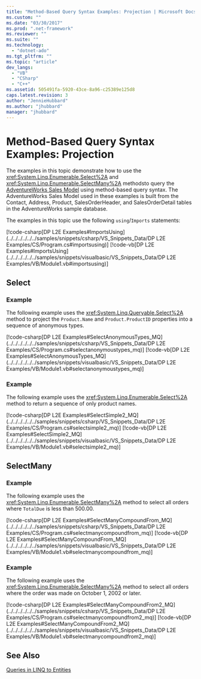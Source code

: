 ```yaml
---
title: "Method-Based Query Syntax Examples: Projection | Microsoft Docs"
ms.custom: ""
ms.date: "03/30/2017"
ms.prod: ".net-framework"
ms.reviewer: ""
ms.suite: ""
ms.technology: 
  - "dotnet-ado"
ms.tgt_pltfrm: ""
ms.topic: "article"
dev_langs: 
  - "VB"
  - "CSharp"
  - "C++"
ms.assetid: 505491fa-5920-43ce-8a96-c25389e125d8
caps.latest.revision: 3
author: "JennieHubbard"
ms.author: "jhubbard"
manager: "jhubbard"
---
```

# Method-Based Query Syntax Examples: Projection
The examples in this topic demonstrate how to use the <xref:System.Linq.Enumerable.Select%2A> and <xref:System.Linq.Enumerable.SelectMany%2A> methodsto query the [AdventureWorks Sales Model](http://msdn.microsoft.com/en-us/f16cd988-673f-4376-b034-129ca93c7832) using method-based query syntax. The AdventureWorks Sales Model used in these examples is built from the Contact, Address, Product, SalesOrderHeader, and SalesOrderDetail tables in the AdventureWorks sample database.  
  
 The examples in this topic use the following `using`/`Imports` statements:  
  
 [!code-csharp[DP L2E Examples#ImportsUsing](../../../../../../samples/snippets/csharp/VS_Snippets_Data/DP L2E Examples/CS/Program.cs#importsusing)]
 [!code-vb[DP L2E Examples#ImportsUsing](../../../../../../samples/snippets/visualbasic/VS_Snippets_Data/DP L2E Examples/VB/Module1.vb#importsusing)]  
  
## Select  
  
### Example  
 The following example uses the <xref:System.Linq.Queryable.Select%2A> method to project the `Product.Name` and `Product.ProductID` properties into a sequence of anonymous types.  
  
 [!code-csharp[DP L2E Examples#SelectAnonymousTypes_MQ](../../../../../../samples/snippets/csharp/VS_Snippets_Data/DP L2E Examples/CS/Program.cs#selectanonymoustypes_mq)]
 [!code-vb[DP L2E Examples#SelectAnonymousTypes_MQ](../../../../../../samples/snippets/visualbasic/VS_Snippets_Data/DP L2E Examples/VB/Module1.vb#selectanonymoustypes_mq)]  
  
### Example  
 The following example uses the <xref:System.Linq.Enumerable.Select%2A> method to return a sequence of only product names.  
  
 [!code-csharp[DP L2E Examples#SelectSimple2_MQ](../../../../../../samples/snippets/csharp/VS_Snippets_Data/DP L2E Examples/CS/Program.cs#selectsimple2_mq)]
 [!code-vb[DP L2E Examples#SelectSimple2_MQ](../../../../../../samples/snippets/visualbasic/VS_Snippets_Data/DP L2E Examples/VB/Module1.vb#selectsimple2_mq)]  
  
## SelectMany  
  
### Example  
 The following example uses the <xref:System.Linq.Enumerable.SelectMany%2A> method to select all orders where `TotalDue` is less than 500.00.  
  
 [!code-csharp[DP L2E Examples#SelectManyCompoundFrom_MQ](../../../../../../samples/snippets/csharp/VS_Snippets_Data/DP L2E Examples/CS/Program.cs#selectmanycompoundfrom_mq)]
 [!code-vb[DP L2E Examples#SelectManyCompoundFrom_MQ](../../../../../../samples/snippets/visualbasic/VS_Snippets_Data/DP L2E Examples/VB/Module1.vb#selectmanycompoundfrom_mq)]  
  
### Example  
 The following example uses the <xref:System.Linq.Enumerable.SelectMany%2A> method to select all orders where the order was made on October 1, 2002 or later.  
  
 [!code-csharp[DP L2E Examples#SelectManyCompoundFrom2_MQ](../../../../../../samples/snippets/csharp/VS_Snippets_Data/DP L2E Examples/CS/Program.cs#selectmanycompoundfrom2_mq)]
 [!code-vb[DP L2E Examples#SelectManyCompoundFrom2_MQ](../../../../../../samples/snippets/visualbasic/VS_Snippets_Data/DP L2E Examples/VB/Module1.vb#selectmanycompoundfrom2_mq)]  
  
## See Also  
 [Queries in LINQ to Entities](../../../../../../docs/framework/data/adonet/ef/language-reference/queries-in-linq-to-entities.md)